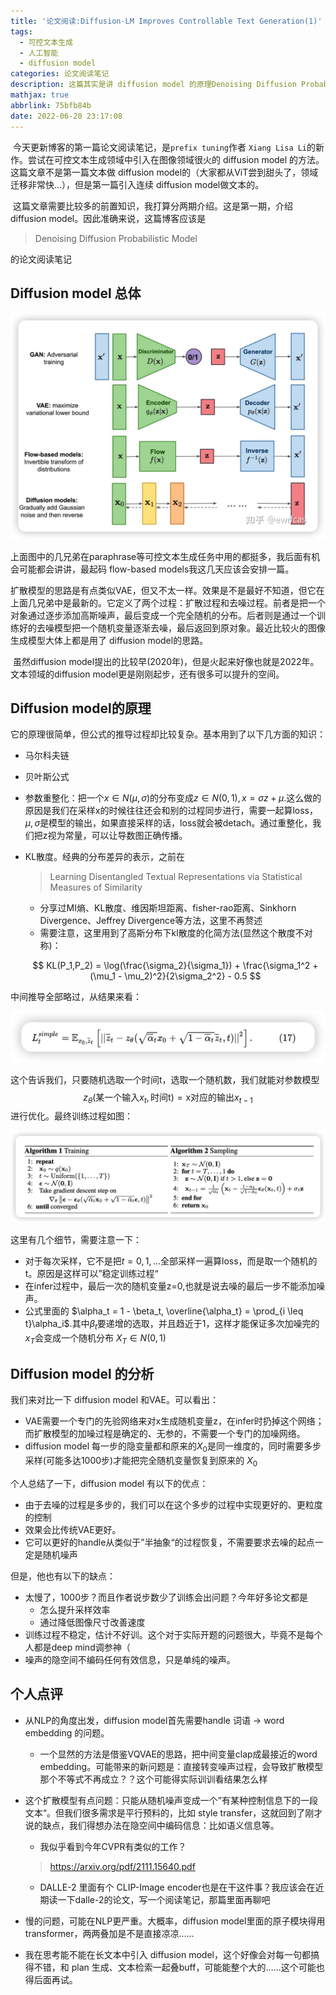 ```yaml
---
title: '论文阅读:Diffusion-LM Improves Controllable Text Generation(1)'
tags:
  - 可控文本生成
  - 人工智能
  - diffusion model
categories: 论文阅读笔记
description: 这篇其实是讲 diffusion model 的原理Denoising Diffusion Probabilistic Model
mathjax: true
abbrlink: 75bfb84b
date: 2022-06-20 23:17:08
---
```


​	今天更新博客的第一篇论文阅读笔记，是`prefix tuning`作者 `Xiang Lisa Li`的新作。尝试在可控文本生成领域中引入在图像领域很火的 diffusion model 的方法。这篇文章不是第一篇文本做 diffusion model的（大家都从ViT尝到甜头了，领域迁移非常快…），但是第一篇引入连续 diffusion model做文本的。

​	这篇文章需要比较多的前置知识，我打算分两期介绍。这是第一期，介绍 diffusion model。因此准确来说，这篇博客应该是

> Denoising Diffusion Probabilistic Model

的论文阅读笔记

## Diffusion model 总体

<img src="../files/images/diffusion_model/对比.png">

​	上面图中的几兄弟在paraphrase等可控文本生成任务中用的都挺多，我后面有机会可能都会讲讲，最起码 flow-based models我这几天应该会安排一篇。

​	扩散模型的思路是有点类似VAE，但又不太一样。效果是不是最好不知道，但它在上面几兄弟中是最新的。它定义了两个过程：扩散过程和去噪过程。前者是把一个对象通过逐步添加高斯噪声，最后变成一个完全随机的分布。后者则是通过一个训练好的去噪模型把一个随机变量逐渐去噪，最后返回到原对象。最近比较火的图像生成模型大体上都是用了 diffusion model的思路。

​	虽然diffusion model提出的比较早(2020年)，但是火起来好像也就是2022年。文本领域的diffusion model更是刚刚起步，还有很多可以提升的空间。



## Diffusion model的原理

它的原理很简单，但公式的推导过程却比较复杂。基本用到了以下几方面的知识：

- 马尔科夫链

- 贝叶斯公式

- 参数重整化：把一个$x \in N(\mu,\sigma)$的分布变成$z \in N(0,1), x = \sigma z + \mu$.这么做的原因是我们在采样x的时候往往还会和别的过程同步进行，需要一起算loss，$\mu,\sigma$是模型的输出，如果直接采样的话，loss就会被detach。通过重整化，我们把z视为常量，可以让导数图正确传播。

- KL散度。经典的分布差异的表示，之前在

  > Learning Disentangled Textual Representations via Statistical Measures of Similarity

  - 分享过MI熵、KL散度、维因斯坦距离、fisher-rao距离、Sinkhorn Divergence、Jeffrey Divergence等方法，这里不再赘述
  - 需要注意，这里用到了高斯分布下kl散度的化简方法(显然这个散度不对称)：

  $$
  KL(P_1,P_2) = \log(\frac{\sigma_2}{\sigma_1}) + \frac{\sigma_1^2 + (\mu_1 - \mu_2)^2}{2\sigma_2^2} - 0.5
  $$

中间推导全部略过，从结果来看：

<img src="../files/images/diffusion_model/规律.png">

这个告诉我们，只要随机选取一个时间t，选取一个随机数，我们就能对参数模型
$$
z_\theta(\text{某一个输入}x_t,\text{时间t}) = \text{x对应的输出}x_{t-1}
$$
进行优化。最终训练过程如图：

<img src="../files/images/diffusion_model/process.png">

这里有几个细节，需要注意一下：

- 对于每次采样，它不是把$t=0,1,...$全部采样一遍算loss，而是取一个随机的t。原因是这样可以”稳定训练过程“
- 在infer过程中，最后一次的随机变量z=0,也就是说去噪的最后一步不能添加噪声。
- 公式里面的 $\alpha_t = 1 - \beta_t, \overline{\alpha_t} = \prod_{i \leq t}\alpha_i$.其中$\beta_t$要递增的选取，并且趋近于1，这样才能保证多次加噪完的$x_T$会变成一个随机分布 $X_T \in N(0,1)$

## Diffusion model 的分析

我们来对比一下 diffusion model 和VAE。可以看出：

- VAE需要一个专门的先验网络来对x生成随机变量z，在infer时扔掉这个网络；而扩散模型的加噪过程是确定的、无参的，不需要一个专门的加噪网络。
- diffusion model 每一步的隐变量都和原来的$X_0$是同一维度的，同时需要多步采样(可能多达1000步)才能把完全随机变量恢复到原来的 $X_0$

个人总结了一下，diffusion model 有以下的优点：

- 由于去噪的过程是多步的，我们可以在这个多步的过程中实现更好的、更粒度的控制
- 效果会比传统VAE更好。
- 它可以更好的handle从类似于”半抽象“的过程恢复，不需要要求去噪的起点一定是随机噪声

但是，他也有以下的缺点：

- 太慢了，1000步？而且作者说步数少了训练会出问题？今年好多论文都是
  - 怎么提升采样效率
  - 通过降低图像尺寸改善速度
- 训练过程不稳定，估计不好训。这个对于实际开题的问题很大，毕竟不是每个人都是deep mind调参神（
- 噪声的隐空间不编码任何有效信息，只是单纯的噪声。



## 个人点评

- 从NLP的角度出发，diffusion model首先需要handle 词语 -> word embedding 的问题。

  - 一个显然的方法是借鉴VQVAE的思路，把中间变量clap成最接近的word embedding。可能带来的新问题是：直接转变噪声过程，会导致扩散模型那个不等式不再成立？？这个可能得实际训训看结果怎么样

- 这个扩散模型有点问题：只能从随机噪声变成一个”有某种控制信息下的一段文本“。但我们很多需求是平行预料的，比如 style transfer，这就回到了刚才说的缺点，我们得想办法在隐空间中编码信息：比如语义信息等。

  - 我似乎看到今年CVPR有类似的工作？

  > https://arxiv.org/pdf/2111.15640.pdf

  - DALLE-2 里面有个 CLIP-Image encoder也是在干这件事？我应该会在近期读一下dalle-2的论文，写一个阅读笔记，那篇里面再聊吧

- 慢的问题，可能在NLP更严重。大概率，diffusion model里面的原子模块得用 transformer，两两叠加是不是直接凉凉……

- 我在思考能不能在长文本中引入 diffusion model，这个好像会对每一句都搞得不错，和 plan 生成、文本检索一起叠buff，可能能整个大的……这个可能也得后面再试。
